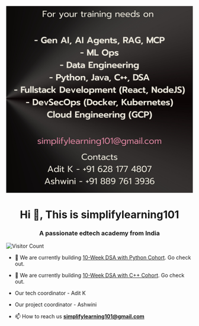 
<div align="center">
  <img src="static/banner.png" alt="Banner Image">
</div>
<h1 align="center">Hi 👋, This is simplifylearning101</h1>
<h3 align="center">A passionate edtech academy from India</h3>

![Visitor Count](https://visitor-badge.laobi.icu/badge?page_id=simplifylearning101.simplifylearning101)

- 🔭 We are currently building [10-Week DSA with Python Cohort](https://github.com/simplifylearning101/dsa_with_python). Go check out.  
- 🔭 We are currently building [10-Week DSA with C++ Cohort](https://github.com/simplifylearning101/dsa_with_cpp). Go check out.  

- Our tech coordinator - Adit K
- Our project coordinator - Ashwini

- 📫 How to reach us **simplifylearning101@gmail.com**


